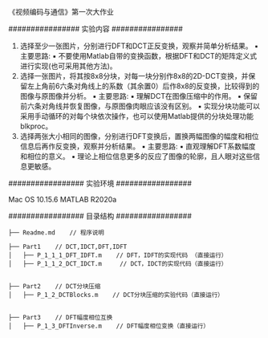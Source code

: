 《视频编码与通信》第一次大作业

################ 
实验内容
################ 

1. 选择至少一张图片，分别进行DFT和DCT正反变换，观察并简单分析结果。
▪ 主要思路:
▪ 不要使用Matlab自带的变换函数，根据DFT和DCT的矩阵定义式进行实现(也可采用其他方法)。
2. 选择一张图片，将其按8x8分块，对每一块分别作8x8的2D-DCT变换，并保留左上角前6六条对角线上的系数（其余置0）后作8x8的反变换，比较得到的图像与原图像并分析。
▪ 主要思路:
▪ 理解DCT在图像压缩中的作用。
▪ 保留前六条对角线并恢复图像，与原图像肉眼应该没有区别。
▪ 实现分块功能可以采用手动循环的对每个块依次操作，也可以使用Matlab提供的分块处理功能blkproc。
3. 选择两张大小相同的图像，分别进行DFT变换后，置换两幅图像的幅度和相位信息后再作反变换，观察并分析结果。
▪ 主要思路:
▪ 直观理解DFT系数幅度和相位的意义。
▪ 理论上相位信息更多的反应了图像的轮廓，且人眼对这些信息更敏感。

################# 
实验环境
################# 

Mac OS 10.15.6
MATLAB R2020a

################# 
目录结构
################# 
```
├── Readme.md    // 程序说明

├── Part1    // DCT,IDCT,DFT,IDFT
│   ├── P_1_1_1_DFT_IDFT.m    // DFT，IDFT的实现代码 （直接运行）                 
│   ├── P_1_1_2_DCT_IDCT.m     // DCT，IDCT的实现代码（直接运行）                     


├── Part2    // DCT分块压缩                  
│   ├── P_1_2_DCTBlocks.m    // DCT分块压缩的实验代码（直接运行）


├── Part3    // DFT幅度相位互换                					
│   ├── P_1_3_DFTInverse.m    // DFT幅度相位变换（直接运行）

```



